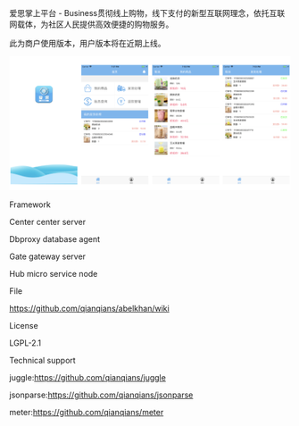 爱思掌上平台 - Business贯彻线上购物，线下支付的新型互联网理念，依托互联网载体，为社区人民提供高效便捷的购物服务。

此为商户使用版本，用户版本将在近期上线。

![image](https://github.com/qwrkj/aisi_business/blob/master/application.png)

Framework

Center center server

Dbproxy database agent

Gate gateway server

Hub micro service node

File

https://github.com/qianqians/abelkhan/wiki

License

LGPL-2.1

Technical support

juggle:https://github.com/qianqians/juggle

jsonparse:https://github.com/qianqians/jsonparse

meter:https://github.com/qianqians/meter


